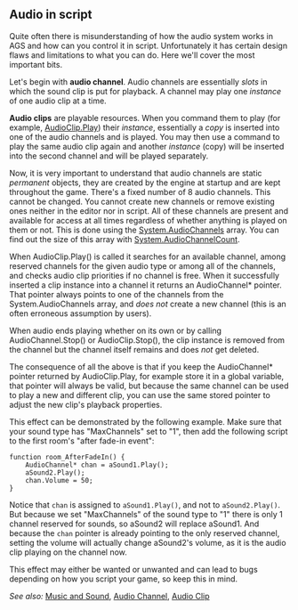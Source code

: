 ## Audio in script

Quite often there is misunderstanding of how the audio system works in AGS and how can you control it in script. Unfortunately it has certain design flaws and limitations to what you can do. Here we'll cover the most important bits.

Let's begin with **audio channel**. Audio channels are essentially *slots* in which the sound clip is put for playback. A channel may play one *instance* of one audio clip at a time.

**Audio clips** are playable resources. When you command them to play (for example, [AudioClip.Play](AudioClip#audioclipplay)) their _instance_, essentially a *copy* is inserted into one of the audio channels and is played. You may then use a command to play the same audio clip again and another _instance_ (copy) will be inserted into the second channel and will be played separately.

Now, it is very important to understand that audio channels are static _permanent_ objects, they are created by the engine at startup and are kept throughout the game. There's a fixed number of 8 audio channels. This cannot be changed. You cannot create new channels or remove existing ones neither in the editor nor in script. All of these channels are present and available for access at all times regardless of whether anything is played on them or not. This is done using the [System.AudioChannels](System#systemaudiochannels) array. You can find out the size of this array with [System.AudioChannelCount](System#systemaudiochannelcount).

When AudioClip.Play() is called it searches for an available channel, among reserved channels for the given audio type or among all of the channels, and checks audio clip priorities if no channel is free. When it successfully inserted a clip instance into a channel it returns an AudioChannel* pointer. That pointer always points to one of the channels from the System.AudioChannels array, and *does not* create a new channel (this is an often erroneous assumption by users).

When audio ends playing whether on its own or by calling AudioChannel.Stop() or AudioClip.Stop(), the clip instance is removed from the channel but the channel itself remains and does *not* get deleted.

The consequence of all the above is that if you keep the AudioChannel* pointer returned by AudioClip.Play, for example store it in a global variable, that pointer will always be valid, but because the same channel can be used to play a new and different clip, you can use the same stored pointer to adjust the new clip's playback properties.

This effect can be demonstrated by the following example. Make sure that your sound type has "MaxChannels" set to "1", then add the following script to the first room's "after fade-in event":

```
function room_AfterFadeIn() {
    AudioChannel* chan = aSound1.Play();
    aSound2.Play();
    chan.Volume = 50;
}
```

Notice that `chan` is assigned to `aSound1.Play()`, and not to `aSound2.Play()`. But because we set "MaxChannels" of the sound type to "1" there is only 1 channel reserved for sounds, so aSound2 will replace aSound1. And because the `chan` pointer is already pointing to the only reserved channel, setting the volume will actually change aSound2's volume, as it is the audio clip playing on the channel now.

This effect may either be wanted or unwanted and can lead to bugs depending on how you script your game, so keep this in mind.


*See also:* [Music and Sound](MusicAndSound), [Audio Channel](AudioChannel), [Audio Clip](AudioClip)
